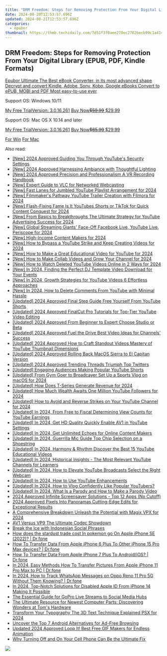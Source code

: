 ```yaml
---
title: "DRM Freedom: Steps for Removing Protection From Your Digital Library (EPUB, PDF, Kindle Formats)"
date: 2024-08-20T12:53:57.696Z
updated: 2024-08-21T12:53:57.696Z
categories:
  - epubor
thumbnail: https://thmb.techidaily.com/7d51f3f0aee270ec2782becb99c1a414abb8cba30f3dde81226f486e6ab605fb.jpg
---
```


## DRM Freedom: Steps for Removing Protection From Your Digital Library (EPUB, PDF, Kindle Formats)

[Epubor Ultimate The Best eBook Converter, in its most advanced shape Decrypt and convert Kindle, Adobe, Sony, Kobo, Google eBooks Convert to ePUB, MOBI and PDF Most easy-to-use ever](https://tools.techidaily.com/epubor/ultimate/) 

Support OS: Windows 10/11

[My Free TrialVersion: 3.0.16.261](https://tools.techidaily.com/epubor/ultimate/) [Buy Now~~$59.99~~ $29.99](https://tools.techidaily.com/epubor/ultimate/)

Support OS: Mac OS X 10.14 and later

[My Free TrialVersion: 3.0.16.261](https://tools.techidaily.com/epubor/ultimate/) [Buy Now~~$65.99~~ $29.99](https://tools.techidaily.com/epubor/ultimate/)

[For Win](http://www.epubor.com/javascript:void%280%29) [For Mac](http://www.epubor.com/javascript:void%280%29)

<ins class="adsbygoogle"
     style="display:block"
     data-ad-format="autorelaxed"
     data-ad-client="ca-pub-7571918770474297"
     data-ad-slot="1223367746"></ins>



<ins class="adsbygoogle"
     style="display:block"
     data-ad-client="ca-pub-7571918770474297"
     data-ad-slot="8358498916"
     data-ad-format="auto"
     data-full-width-responsive="true"></ins>

<span class="atpl-alsoreadstyle">Also read:</span>
<div><ul>
<li><a href="https://eaxpv-info.techidaily.com/new-2024-approved-guiding-you-through-youtubes-security-settings/"><u>[New] 2024 Approved  Guiding You Through YouTube's Security Settings</u></a></li>
<li><a href="https://eaxpv-info.techidaily.com/new-2024-approved-harnessing-ambiance-with-thoughtful-lighting/"><u>[New] 2024 Approved  Harnessing Ambiance with Thoughtful Lighting</u></a></li>
<li><a href="https://on-screen-recording.techidaily.com/new-2024-approved-precision-and-professionalism-a-vr-recording-handbook/"><u>[New] 2024 Approved  Precision and Professionalism  A VR Recording Handbook</u></a></li>
<li><a href="https://some-knowledge.techidaily.com/new-expert-guide-to-vlc-for-networked-webcasting/"><u>[New] Expert Guide to VLC for Networked Webcasting</u></a></li>
<li><a href="https://eaxpv-info.techidaily.com/new-fast-lanes-for-jumbled-youtube-playlist-arrangement-for-2024/"><u>[New] Fast Lanes for Jumbled YouTube Playlist Arrangement for 2024</u></a></li>
<li><a href="https://eaxpv-info.techidaily.com/new-filmmakers-pathway-youtube-trailer-creation-with-filmora-for-2024/"><u>[New] Filmmaker's Pathway  YouTube Trailer Creation with Filmora for 2024</u></a></li>
<li><a href="https://eaxpv-info.techidaily.com/new-flash-fixing-fame-is-it-youtubes-shorts-or-tiktok-for-quick-content-conquest-for-2024/"><u>[New] Flash-Fixing Fame  Is It YouTubes Shorts or TikTok for Quick Content Conquest for 2024</u></a></li>
<li><a href="https://eaxpv-info.techidaily.com/new-from-basics-to-breakthroughs-the-ultimate-strategy-for-youtube-advertising-success-for-2024/"><u>[New] From Basics to Breakthroughs  The Ultimate Strategy for YouTube Advertising Success for 2024</u></a></li>
<li><a href="https://eaxpv-info.techidaily.com/new-global-streaming-giants-face-off-facebook-live-youtube-live-periscope-for-2024/"><u>[New] Global Streaming Giants' Face-Off  Facebook Live, YouTube Live, Periscope for 2024</u></a></li>
<li><a href="https://eaxpv-info.techidaily.com/new-high-income-content-makers-for-2024/"><u>[New] High-Income Content Makers for 2024</u></a></li>
<li><a href="https://eaxpv-info.techidaily.com/new-how-to-bypass-a-youtube-strike-and-keep-creating-videos-for-2024/"><u>[New] How to Bypass a YouTube Strike and Keep Creating Videos for 2024</u></a></li>
<li><a href="https://eaxpv-info.techidaily.com/new-how-to-make-a-great-educational-video-for-youtube-for-2024/"><u>[New] How to Make a Great Educational Video for YouTube for 2024</u></a></li>
<li><a href="https://eaxpv-info.techidaily.com/new-how-to-make-collab-videos-and-grow-your-channel-for-2024/"><u>[New] How to Make Collab Videos and Grow Your Channel for 2024</u></a></li>
<li><a href="https://eaxpv-info.techidaily.com/new-how-to-watch-deleted-youtube-videos-online-in-2-ways-for-2024/"><u>[New] How to Watch Deleted YouTube Videos Online in 2 Ways for 2024</u></a></li>
<li><a href="https://eaxpv-info.techidaily.com/new-in-2024-finding-the-perfect-dj-template-video-download-for-your-events/"><u>[New] In 2024, Finding the Perfect DJ Template Video Download for Your Events</u></a></li>
<li><a href="https://eaxpv-info.techidaily.com/new-in-2024-growth-strategies-for-youtube-videos-6-effortless-approaches/"><u>[New] In 2024, Growth Strategies for YouTube Videos  6 Effortless Approaches</u></a></li>
<li><a href="https://eaxpv-info.techidaily.com/new-in-2024-how-to-delete-comments-from-youtube-with-minimal-hassle/"><u>[New] In 2024, How to Delete Comments From YouTube with Minimal Hassle</u></a></li>
<li><a href="https://eaxpv-info.techidaily.com/updated-2024-approved-final-step-guide-free-yourself-from-youtube-shorts/"><u>[Updated] 2024 Approved  Final Step Guide  Free Yourself From YouTube Shorts</u></a></li>
<li><a href="https://eaxpv-info.techidaily.com/updated-2024-approved-finalcut-pro-tutorials-for-top-tier-youtube-video-editing/"><u>[Updated] 2024 Approved  FinalCut Pro Tutorials for Top-Tier YouTube Video Editing</u></a></li>
<li><a href="https://eaxpv-info.techidaily.com/updated-2024-approved-from-beginner-to-expert-choose-studio-or-beta/"><u>[Updated] 2024 Approved  From Beginner to Expert  Choose Studio or Beta</u></a></li>
<li><a href="https://eaxpv-info.techidaily.com/updated-2024-approved-fuel-the-drive-best-video-ideas-for-channels-success/"><u>[Updated] 2024 Approved  Fuel the Drive  Best Video Ideas for Channels' Success</u></a></li>
<li><a href="https://eaxpv-info.techidaily.com/updated-2024-approved-how-to-craft-standout-videos-mastery-of-youtube-thumbnail-dimensions/"><u>[Updated] 2024 Approved  How to Craft Standout Videos  Mastery of YouTube Thumbnail Dimensions</u></a></li>
<li><a href="https://fox-helps.techidaily.com/updated-2024-approved-rolling-back-macos-sierra-to-el-capitan-version/"><u>[Updated] 2024 Approved  Rolling Back MacOS Sierra to El Capitan Version</u></a></li>
<li><a href="https://twitter-videos.techidaily.com/updated-2024-approved-trending-threads-triumph-top-twitters/"><u>[Updated] 2024 Approved  Trending Threads Triumph  Top Twitters</u></a></li>
<li><a href="https://vimeo-videos.techidaily.com/updated-engaging-audiences-making-popular-youtube-shorts/"><u>[Updated] Engaging Audiences  Making Popular YouTube Shorts</u></a></li>
<li><a href="https://eaxpv-info.techidaily.com/updated-from-gym-goer-to-broadcayer-set-up-a-sports-vlog-on-macos-for-2024/"><u>[Updated] From Gym Goer to Broadcayer  Set Up a Sports Vlog on macOS for 2024</u></a></li>
<li><a href="https://eaxpv-info.techidaily.com/updated-how-does-t-series-generate-revenue-for-2024/"><u>[Updated] How Does T-Series Generate Revenue for 2024</u></a></li>
<li><a href="https://eaxpv-info.techidaily.com/updated-how-much-wealth-awaits-one-million-youtube-followers-for-2024/"><u>[Updated] How Much Wealth Awaits One Million YouTube Followers for 2024</u></a></li>
<li><a href="https://eaxpv-info.techidaily.com/updated-how-to-avoid-and-reverse-strikes-on-your-youtube-channel-for-2024/"><u>[Updated] How to Avoid and Reverse Strikes on Your YouTube Channel for 2024</u></a></li>
<li><a href="https://eaxpv-info.techidaily.com/updated-in-2024-from-free-to-fiscal-determining-view-counts-for-youtube-earnings/"><u>[Updated] In 2024, From Free to Fiscal  Determining View Counts for YouTube Earnings</u></a></li>
<li><a href="https://eaxpv-info.techidaily.com/updated-in-2024-get-hd-quality-quickly-enable-av1-in-youtube-settings/"><u>[Updated] In 2024, Get HD Quality Quickly  Enable AV1 in YouTube Settings</u></a></li>
<li><a href="https://eaxpv-info.techidaily.com/updated-in-2024-get-unlimited-echoes-for-online-content-makers/"><u>[Updated] In 2024, Get Unlimited Echoes for Online Content Makers</u></a></li>
<li><a href="https://eaxpv-info.techidaily.com/updated-in-2024-guerrilla-mic-guide-top-chip-selection-on-a-shoestring/"><u>[Updated] In 2024, Guerrilla Mic Guide  Top Chip Selection on a Shoestring</u></a></li>
<li><a href="https://eaxpv-info.techidaily.com/updated-in-2024-harmony-and-rhythm-discover-the-best-15-youtube-educational-videos/"><u>[Updated] In 2024, Harmony & Rhythm  Discover the Best 15 YouTube Educational Videos</u></a></li>
<li><a href="https://eaxpv-info.techidaily.com/updated-in-2024-historical-insights-the-most-relevant-youtube-channels-for-learners/"><u>[Updated] In 2024, Historical Insights - The Most Relevant YouTube Channels for Learners</u></a></li>
<li><a href="https://eaxpv-info.techidaily.com/updated-in-2024-how-to-elevate-youtube-broadcasts-select-the-right-webcam/"><u>[Updated] In 2024, How to Elevate YouTube Broadcasts  Select the Right Webcam</u></a></li>
<li><a href="https://eaxpv-info.techidaily.com/updated-in-2024-how-to-use-youtube-enhancements/"><u>[Updated] In 2024, How to Use YouTube Enhancements</u></a></li>
<li><a href="https://eaxpv-info.techidaily.com/updated-in-2024-how-to-vlog-confidently-like-popular-youtubers/"><u>[Updated] In 2024, How to Vlog Confidently Like Popular YouTubers?</u></a></li>
<li><a href="https://eaxpv-info.techidaily.com/updated-in-2024-what-is-a-parody-and-how-to-make-a-parody-video/"><u>[Updated] In 2024, What Is a Parody and How to Make a Parody Video</u></a></li>
<li><a href="https://screen-activity-recording.techidaily.com/2024-approved-infinite-screensaver-solutions-top-12-apps-no-cutoff/"><u>2024 Approved  Infinite Screensaver Solutions - Top 12 Apps (No Cutoff)</u></a></li>
<li><a href="https://extra-guidance.techidaily.com/2024-approved-pixels-into-panoramas-cutting-edge-edits-for-exceptional-results/"><u>2024 Approved  Pixels Into Panoramas  Cutting-Edge Edits for Exceptional Results</u></a></li>
<li><a href="https://extra-information.techidaily.com/a-comprehensive-breakdown-unleash-the-potential-with-magix-vpx-for-2024/"><u>A Comprehensive Breakdown  Unleash the Potential with Magix VPX for 2024</u></a></li>
<li><a href="https://extra-resources.techidaily.com/av1-versus-vp9-the-ultimate-codec-showdown/"><u>AV1 Versus VP9  The Ultimate Codec Showdown</u></a></li>
<li><a href="https://mondly-stories.techidaily.com/break-the-ice-with-indonesian-social-phrases/"><u>Break the Ice with Indonesian Social Phrases</u></a></li>
<li><a href="https://ios-pokemon-go.techidaily.com/how-does-the-stardust-trade-cost-in-pokemon-go-on-apple-iphone-se-2022-drfone-by-drfone-virtual-ios/"><u>How does the stardust trade cost In pokemon go On Apple iPhone SE (2022)? | Dr.fone</u></a></li>
<li><a href="https://techidaily.com/how-to-transfer-data-from-apple-iphone-6-plus-to-other-iphone-15-pro-max-devices-drfone-by-drfone-transfer-data-from-ios-transfer-data-from-ios/"><u>How To Transfer Data From Apple iPhone 6 Plus To Other iPhone 15 Pro Max devices? | Dr.fone</u></a></li>
<li><a href="https://techidaily.com/how-to-transfer-data-from-apple-iphone-7-plus-to-androidios-drfone-by-drfone-transfer-data-from-ios-transfer-data-from-ios/"><u>How To Transfer Data From Apple iPhone 7 Plus To Android/iOS? | Dr.fone</u></a></li>
<li><a href="https://iphone-transfer.techidaily.com/in-2024-easy-methods-how-to-transfer-pictures-from-apple-iphone-11-pro-max-to-pc-drfone-by-drfone-transfer-from-ios/"><u>In 2024, Easy Methods How To Transfer Pictures From Apple iPhone 11 Pro Max to PC | Dr.fone</u></a></li>
<li><a href="https://android-location-track.techidaily.com/in-2024-how-to-track-whatsapp-messages-on-oppo-reno-11-pro-5g-without-them-knowing-drfone-by-drfone-virtual-android/"><u>In 2024, How to Track WhatsApp Messages on Oppo Reno 11 Pro 5G Without Them Knowing? | Dr.fone</u></a></li>
<li><a href="https://apple-account.techidaily.com/in-2024-top-notch-solutions-for-disabled-apple-id-from-iphone-14-making-it-possible-by-drfone-ios/"><u>In 2024, Top-Notch Solutions for Disabled Apple ID From iPhone 14 Making It Possible</u></a></li>
<li><a href="https://facebook-video-content.techidaily.com/the-essential-guide-for-gopro-live-streams-to-social-media-hubs/"><u>The Essential Guide for GoPro Live Streams to Social Media Hubs</u></a></li>
<li><a href="https://hardware-tips.techidaily.com/the-ultimate-resource-for-newest-computer-parts-discovering-wonders-at-toms-hardware/"><u>The Ultimate Resource for Newest Computer Parts: Discovering Wonders at Tom's Hardware</u></a></li>
<li><a href="https://some-guidance.techidaily.com/transform-your-typography-the-3d-text-technique-explained-psx-for-2024/"><u>Transform Your Typography  The 3D Text Technique Explained PSX for 2024</u></a></li>
<li><a href="https://youtube-clips.techidaily.com/uncover-the-top-7-android-alternatives-for-ad-free-browsing/"><u>Uncover the Top 7 Android Alternatives for Ad-Free Browsing</u></a></li>
<li><a href="https://video-ai-editor.techidaily.com/updated-2024-approved-loop-it-best-free-gif-makers-for-endless-animation/"><u>Updated 2024 Approved Loop It! Best Free GIF Makers for Endless Animation</u></a></li>
<li><a href="https://fox-that.techidaily.com/why-turning-off-and-on-your-cell-phone-can-be-the-ultimate-fix/"><u>Why Turning Off and On Your Cell Phone Can Be the Ultimate Fix</u></a></li>
</ul></div>

<!-- affiliate ads begin -->
<a href="https://estore.winxdvd.com/order/checkout.php?PRODS=4081991&QTY=1&AFFILIATE=108875&CART=1"><img src="https://www.winxdvd.com/affiliate/new-banner/wt-500x500.jpg" border="0"></a>
<!-- affiliate ads end -->